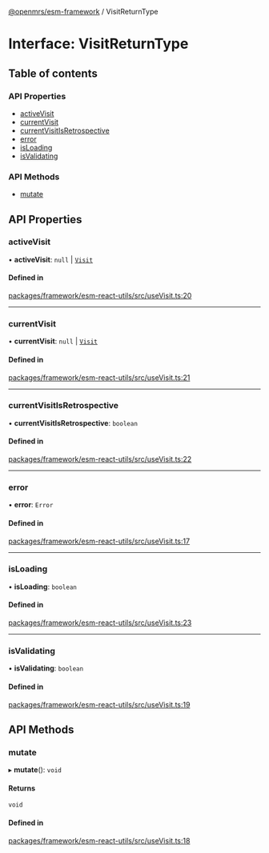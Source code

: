 [@openmrs/esm-framework](../API.md) / VisitReturnType

# Interface: VisitReturnType

## Table of contents

### API Properties

- [activeVisit](VisitReturnType.md#activevisit)
- [currentVisit](VisitReturnType.md#currentvisit)
- [currentVisitIsRetrospective](VisitReturnType.md#currentvisitisretrospective)
- [error](VisitReturnType.md#error)
- [isLoading](VisitReturnType.md#isloading)
- [isValidating](VisitReturnType.md#isvalidating)

### API Methods

- [mutate](VisitReturnType.md#mutate)

## API Properties

### activeVisit

• **activeVisit**: ``null`` \| [`Visit`](Visit.md)

#### Defined in

[packages/framework/esm-react-utils/src/useVisit.ts:20](https://github.com/openmrs/openmrs-esm-core/blob/main/packages/framework/esm-react-utils/src/useVisit.ts#L20)

___

### currentVisit

• **currentVisit**: ``null`` \| [`Visit`](Visit.md)

#### Defined in

[packages/framework/esm-react-utils/src/useVisit.ts:21](https://github.com/openmrs/openmrs-esm-core/blob/main/packages/framework/esm-react-utils/src/useVisit.ts#L21)

___

### currentVisitIsRetrospective

• **currentVisitIsRetrospective**: `boolean`

#### Defined in

[packages/framework/esm-react-utils/src/useVisit.ts:22](https://github.com/openmrs/openmrs-esm-core/blob/main/packages/framework/esm-react-utils/src/useVisit.ts#L22)

___

### error

• **error**: `Error`

#### Defined in

[packages/framework/esm-react-utils/src/useVisit.ts:17](https://github.com/openmrs/openmrs-esm-core/blob/main/packages/framework/esm-react-utils/src/useVisit.ts#L17)

___

### isLoading

• **isLoading**: `boolean`

#### Defined in

[packages/framework/esm-react-utils/src/useVisit.ts:23](https://github.com/openmrs/openmrs-esm-core/blob/main/packages/framework/esm-react-utils/src/useVisit.ts#L23)

___

### isValidating

• **isValidating**: `boolean`

#### Defined in

[packages/framework/esm-react-utils/src/useVisit.ts:19](https://github.com/openmrs/openmrs-esm-core/blob/main/packages/framework/esm-react-utils/src/useVisit.ts#L19)

## API Methods

### mutate

▸ **mutate**(): `void`

#### Returns

`void`

#### Defined in

[packages/framework/esm-react-utils/src/useVisit.ts:18](https://github.com/openmrs/openmrs-esm-core/blob/main/packages/framework/esm-react-utils/src/useVisit.ts#L18)
